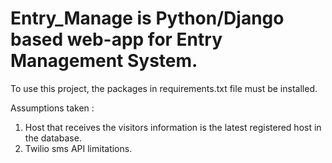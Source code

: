 # Entry_Manage is Python/Django based web-app for Entry Management System.

To use this project, the packages in requirements.txt file must be installed.

Assumptions taken : 
1) Host that receives the visitors information is the latest registered host in the database.
2) Twilio sms API limitations.

